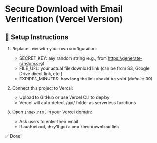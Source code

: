# Secure Download with Email Verification (Vercel Version)

## 🧩 Setup Instructions

1. Replace `.env` with your own configuration:
   - SECRET_KEY: any random string (e.g., from https://generate-random.org)
   - FILE_URL: your actual file download link (can be from S3, Google Drive direct link, etc.)
   - EXPIRES_MINUTES: how long the link should be valid (default: 30)

2. Connect this project to Vercel:
   - Upload to GitHub or use Vercel CLI to deploy
   - Vercel will auto-detect /api/ folder as serverless functions

3. Open `index.html` in your Vercel domain:
   - Ask users to enter their email
   - If authorized, they’ll get a one-time download link

✅ Done!